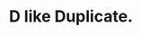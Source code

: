 ---
ref: dlikeduplicate
title: D like Duplicate.
excerpt:
permalink: /blog/:year/:month/:title/
tags: [ctrld, delete, duplicate, excel, powerbi, powerpivot, shortcut, ssms, magda]
categories: [english, excel, magda]
lang: en
locale: en-GB
---